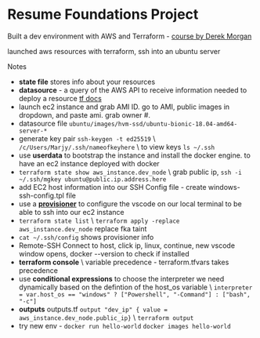 # Resume Foundations Project

Built a dev environment with AWS and Terraform - [course by Derek Morgan](https://courses.morethancertified.com/courses/enrolled/1641072)

launched aws resources with terraform, ssh into an ubuntu server

Notes
- **state file** stores info about your resources 
- **datasource** - a query of the AWS API to receive information needed to deploy a resource [tf docs](https://registry.terraform.io/providers/hashicorp/aws/latest/docs/data-sources/ami)
- launch ec2 instance and grab AMI ID. go to AMI, public images in dropdown, and paste ami. grab owner #. 
- datasource file `ubuntu/images/hvm-ssd/ubuntu-bionic-18.04-amd64-server-*`
- generate key pair `ssh-keygen -t ed25519` \ `/c/Users/Marjy/.ssh/nameofkeyhere` \ to view keys `ls ~/.ssh`
- use **userdata** to bootstrap the instance and install the docker engine. to have an ec2 instance deployed with docker
- `terraform state show aws_instance.dev_node` \ grab public ip, `ssh -i ~/.ssh/mgkey ubuntu@public.ip.address.here`
- add EC2 host information into our SSH Config file - create windows-ssh-config.tpl file
- use a **[provisioner](https://www.terraform.io/language/resources/provisioners/syntax)** to configure the vscode on our local terminal to be able to ssh into our ec2 instance
- `terraform state list` \ `terraform apply -replace aws_instance.dev_node` replace fka taint
- `cat ~/.ssh/config` shows provisioner info 
- Remote-SSH Connect to host, click ip, linux, continue, new vscode window opens, docker --version to check if installed
- **terraform console** \ variable precedence - terraform.tfvars takes precedence
- use **conditional expressions** to choose the interpreter we need dynamically based on the defintion of the host_os variable \ `interpreter = var.host_os == "windows" ? ["Powershell", "-Command"] : ["bash", "-c"]`
- **outputs** outputs.tf `output "dev_ip" { value = aws_instance.dev_node.public_ip}` \ `terraform output`
- try new env - `docker run hello-world` `docker images hello-world`
